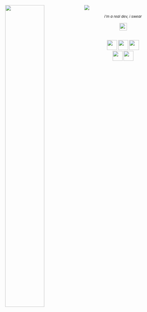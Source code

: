 <img src="https://user-images.githubusercontent.com/16008095/203210834-3261c91a-78fc-4bdb-b98b-e58af1574ea9.png">

<img align="left" width="50%" src="https://github-readme-stats.vercel.app/api/top-langs/?username=marcantoineg&theme=dark&layout=compact&langs_count=6&exclude_repo=exercism">

<p align="center"><em><sub>i'm a real dev, i swear</sub></em></p>

<div align="center" width="50%">
  
  [<img height="24px" src="https://img.shields.io/badge/LinkedIn-2967BC?logo=linkedin&style=flat">](https://www.linkedin.com/in/marc-antoine-giguere-703815137/)
  <br/><br/>
  
  <img height="32px" src="https://img.shields.io/badge/Golang-3E4042?logo=go&style=flat">
    <img height="32px" src="https://img.shields.io/badge/Elixir-4e2a8e?logo=elixir&style=flat">
  <img height="32px" src="https://img.shields.io/badge/Kotlin-FFFFFF?logo=kotlin&style=flat">
</div>

<div align="center">
  <img height="32px" src="https://img.shields.io/badge/just distro hoppin%27-353A3F?logo=fedora&style=flat">
  <img height="32px" src="https://img.shields.io/badge/macOS-0F1828?logo=apple&style=flat" /> 
</div>

